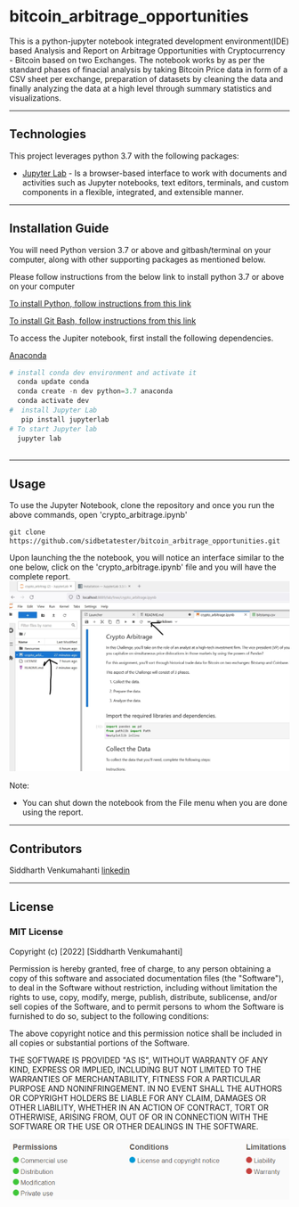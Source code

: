 # bitcoin_arbitrage_opportunities

This is a python-jupyter notebook integrated development environment(IDE) based Analysis and Report on Arbitrage Opportunities with Cryptocurrency - Bitcoin based on two Exchanges. The notebook works by as per the standard phases  of finacial analysis by taking Bitcoin Price data in form of a CSV sheet per exchange, preparation of datasets by cleaning the data and finally analyzing the data at a high level through summary statistics and visualizations. 


---


## Technologies

This project leverages python 3.7 with the following packages:

* [Jupyter Lab](https://jupyterlab.readthedocs.io/en/stable/#) - Is a browser-based interface to work with documents and activities such as Jupyter notebooks, text editors, terminals, and custom components in a flexible, integrated, and extensible manner.

---

## Installation Guide

You will need Python version 3.7 or above and gitbash/terminal on your computer, along with other supporting packages as mentioned below. 

Please follow instructions from the below link to install python 3.7 or above on your computer

[To install Python, follow instructions from this link](https://www.python.org/downloads/)

[To install Git Bash, follow instructions from this link](https://github.com/git-guides/install-git)

To access the Jupiter notebook, first install the following dependencies.

 [Anaconda](https://docs.anaconda.com/anaconda/install/)

```python
# install conda dev environment and activate it
  conda update conda
  conda create -n dev python=3.7 anaconda
  conda activate dev
#  install Jupyter Lab
   pip install jupyterlab
# To start Jupyter lab
  jupyter lab
   
```


---


## Usage

To use the Jupyter Notebook, clone the repository and once you run the above commands, open 'crypto_arbitrage.ipynb'

```git
git clone https://github.com/sidbetatester/bitcoin_arbitrage_opportunities.git
```

Upon launching the the notebook, you will notice an interface similar to the one below, click  on the 'crypto_arbitrage.ipynb' file and you will have the complete report. 
![bitcoin_arbitrage_opportunities](Images/Jupyter_Screenshot.jpg)

Note:
* You can shut down the notebook from the File menu when you are done using the report.


---


## Contributors

Siddharth Venkumahanti
[linkedin](https://www.linkedin.com/in/siddharthvenkumahanti/)


---


## License

### MIT License

Copyright (c) [2022] [Siddharth Venkumahanti]

Permission is hereby granted, free of charge, to any person obtaining a copy
of this software and associated documentation files (the "Software"), to deal
in the Software without restriction, including without limitation the rights
to use, copy, modify, merge, publish, distribute, sublicense, and/or sell
copies of the Software, and to permit persons to whom the Software is
furnished to do so, subject to the following conditions:

The above copyright notice and this permission notice shall be included in all
copies or substantial portions of the Software.

THE SOFTWARE IS PROVIDED "AS IS", WITHOUT WARRANTY OF ANY KIND, EXPRESS OR
IMPLIED, INCLUDING BUT NOT LIMITED TO THE WARRANTIES OF MERCHANTABILITY,
FITNESS FOR A PARTICULAR PURPOSE AND NONINFRINGEMENT. IN NO EVENT SHALL THE
AUTHORS OR COPYRIGHT HOLDERS BE LIABLE FOR ANY CLAIM, DAMAGES OR OTHER
LIABILITY, WHETHER IN AN ACTION OF CONTRACT, TORT OR OTHERWISE, ARISING FROM,
OUT OF OR IN CONNECTION WITH THE SOFTWARE OR THE USE OR OTHER DEALINGS IN THE
SOFTWARE.

![MIT License](Images/MIT_License.png)



